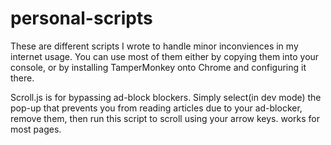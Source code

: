 # personal-scripts
These are different scripts I wrote to handle minor inconviences in my internet usage. You can use most of them either by copying them into your console, or by installing TamperMonkey onto Chrome and configuring it there.

Scroll.js is for bypassing ad-block blockers. Simply select(in dev mode) the pop-up that prevents you from reading articles due to your ad-blocker, remove them, then run this script to scroll using your arrow keys. works for most pages.
